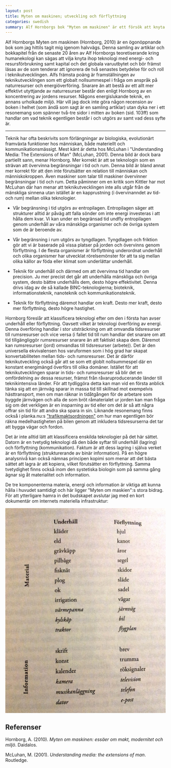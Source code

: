 ```yaml
---
layout: post
title: Myten om maskinen; utveckling och förflyttning
categories: swedish 
summary: Alf Hornborgs bok "Myten om maskinen" är ett försök att knyta ihop teknikutveckling med globala energi- och resursfrågor. 
---
```

Alf Hornborgs Myten om maskinen (Hornborg, 2010) är en ögonöppnande bok som jag hittils tagit mig igenom halvvägs. Denna samling av artiklar och bokkapitel från de senaste 20 åren av Alf Hornborgs teoretiserande kring humanekologi kan sägas att vilja knyta ihop teknologi med energi- och resursförbrukning samt kapital och det globala varuutbytet och bör främst läsas av de som tenderar att ignorera de två senastes betydelse för och roll i teknikutvecklingen. Alfs främsta poäng är framställningen av teknikutvecklingen som ett globalt nollsummespel i fråga om anspråk på naturresurser och energiöverföring. Snarare än att bestå av ett allt mer effektivt utyttjande av naturresurser består den enligt Hornborg av en koncentrering av jordens resurser. Någons energislukande teknik, en annans urholkade miljö. Här vill jag dock inte göra någon recension av boken i helhet (som ändå som sagt är en samling artiklar) utan dyka ner i ett resonemang som spänner två-tre sidor i mitten av boken (sid. 103ff) som handlar om vad teknik egentligen består i och utgörs av samt vad dess syfte är.

* * * * *

Teknik har ofta beskrivits som förlängningar av biologiska, evolutionärt framväxta funktioner hos människan, både materiellt och kommunikationsmässigt. Mest känt är detta hos McLuhan i "Understanding Media: The Extensions of Man" (McLuhan, 2001). Denna bild är dock bara partiellt sann, menar Hornborg. Mer korrekt är att se teknologin som en strävan att övervinna begränsningar i tid och rum. Denna bild är bland annat mer korrekt för att den inte förutsätter en relation till människan och människokroppen. Även maskiner som talar till maskiner övervinner begränsningar i tid och rum. Detta påminner om en kritik som Kittler har mot McLuhan där han menar att teknikutvecklingen inte alls utgår från de mänskliga sinnena utan istället är en kapprustning (i övervinanndet av tid- och rum) mellan olika teknologier.

-   Vår begränsning i tid utgörs av entropilagen. Entropilagen säger att strukturer alltid är påväg att falla sönder om inte energi investeras i att hålla dem kvar. Vi kan under en begränsad tid undfly entropilagen genom underhåll av våra mänskliga organismer och de övriga system som de är beroende av.

-   Vår begränsning i rum utgörs av tyngdlagen. Tyngdlagen och friktion gör att vi är baserade på vissa platser på jorden och övervinns genom förflyttning. I de flesta organismer är förflyttning underordnat underhåll och olika organismer har utvecklat rörelsemönster för att ta sig mellan olika källor av föda eller klimat som underlättar underhåll.

-   Teknik för underhåll och därmed om att övervinna tid handlar om precision. Ju mer precist det går att underhålla mänskliga och övriga system, desto bättre underhålls dem, desto högre effektivitet. Denna drivs idag av de så kallade BINC-teknologierna; bioteknik, informationsteknik, nanoteknik och kommunikationsteknik.

-   Teknik för förflyttning däremot handlar om kraft. Desto mer kraft, desto mer förflyttning, desto högre hastighet.

Hornborg föreslår att klassificera teknologi efter om den i första han avser underhåll eller förflyttning. Oavsett vilket är teknologi överföring av energi. Denna överföring handlar i stor utsträckning om att omvandla tidsresurser till rumsresurser och vice versa (i fallet tid till rum handlar det snarare om att tid tillgängliggör rumsresurser snarare än att faktiskt skapa dem. Däremot kan rumsresurser (jord) omvandlas till tidsresurser (arbete)). Det är den universella ekvivalensen hos varuformen som i hög grad har skapat konvertabiliteten mellan tids- och rumsresurser. Det är därför teknikutveckling också går att se som ett globlt nollsummespel där en konstant energimängd överförs till olika domäner. Istället för att teknikutvecklingen sparar in tids- och rumsresurser så blir det en omfördelning av dessa resurser, främst från råvaruproducerande länder till teknikintensiva länder. För att tydliggöra detta kan man vid en första anblick tänka sig att en järnväg sparar in massa tid till skillnad mot exempelvis hästtransport, men om man räknar in tidåtgången för de arbetare som byggde järnvägen och alla de som bröt råmaterialet ur jorden kan man fråga sig om det verkligen är en insparning av tid eller om det är så att några offrar sin tid för att andra ska spara in sin. Liknande resonemang finns också i planka.nu:s ["trafikmaktsordningen"](http://www.samladeskrifter.se/books/view/271) om hur man egentligen bör räkna medelhastigheten på bilen genom att inkludera tidsresurserna det tar att bygga vägar och fordon.

Det är inte alltid lätt att klassificera enskilda teknologier på det här sättet. Datorn är en tvetydig teknologi då den både syftar till underhåll (lagring) och förflyttning (kommunikation). Faktum är att dess lagring i själva verket är en förflyttning (strukturerande av binär information). På en högre analysnivå kan också nämnas principen kopimi som menar att det bästa sättet att lagra är att kopiera, vilket förutsätter en förflyttning. Samma tvetydighet finns också inom den systetiska biologin som på samma gång ägnar sig åt materialitet och information.

De tre komponenterna materia, energi och information är viktiga att kunna hålla i huvudet samtidigt och här ligger "Myten om maskien":s stora bidrag. För att ytterligare hamra in det budskapet avslutar jag med en kort dokumentär om internets materiella infrastruktur:

![Kategorisering av teknologi](/img/myten_om_maskinen.jpg)

## Referenser

Hornborg, A. (2010). *Myten om maskinen: essäer om makt, modernitet och miljö*. Daidalos.

McLuhan, M. (2001). *Understanding media: the extensions of man*. Routledge.
